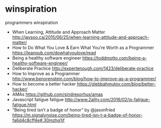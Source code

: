 # winspiration
programmers winspiration
* When Learning, Attitude and Approach Matter http://jaysoo.ca/2015/06/25/when-learning-attitude-and-approach-matter/
* How to Do What You Love & Earn What You’re Worth as a Programmer https://leanpub.com/dowhatyoulove/read
* Being a healthy software engineer https://toddmotto.com/being-a-healthy-software-engineer/
* Deliberate Practice http://expertenough.com/1423/deliberate-practice
* How to Improve as a Programmer http://www.benorenstein.com/blog/how-to-improve-as-a-programmer/
* How to become a better hacker https://glebbahmutov.com/blog/better-hacker/
* AMAs https://github.com/sindresorhus/amas
* Javascript fatigue fatigue http://www.2ality.com/2016/02/js-fatigue-fatigue.html
* “Being tired isn’t a badge of honor” by @jasonfried https://m.signalvnoise.com/being-tired-isn-t-a-badge-of-honor-fa6d4c8cff4e#.30mzhq1jf
